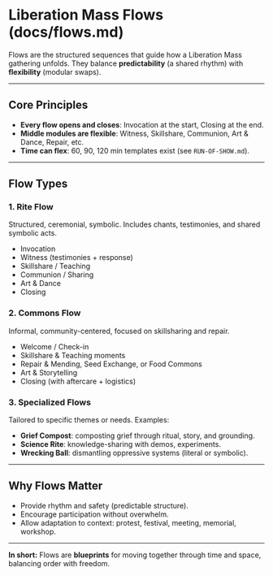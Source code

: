 # Liberation Mass Flows (docs/flows.md)

Flows are the structured sequences that guide how a Liberation Mass gathering unfolds. They balance **predictability** (a shared rhythm) with **flexibility** (modular swaps).

---

## Core Principles

* **Every flow opens and closes**: Invocation at the start, Closing at the end.
* **Middle modules are flexible**: Witness, Skillshare, Communion, Art & Dance, Repair, etc.
* **Time can flex**: 60, 90, 120 min templates exist (see `RUN-OF-SHOW.md`).

---

## Flow Types

### 1. Rite Flow

Structured, ceremonial, symbolic. Includes chants, testimonies, and shared symbolic acts.

* Invocation
* Witness (testimonies + response)
* Skillshare / Teaching
* Communion / Sharing
* Art & Dance
* Closing

### 2. Commons Flow

Informal, community-centered, focused on skillsharing and repair.

* Welcome / Check-in
* Skillshare & Teaching moments
* Repair & Mending, Seed Exchange, or Food Commons
* Art & Storytelling
* Closing (with aftercare + logistics)

### 3. Specialized Flows

Tailored to specific themes or needs. Examples:

* **Grief Compost**: composting grief through ritual, story, and grounding.
* **Science Rite**: knowledge-sharing with demos, experiments.
* **Wrecking Ball**: dismantling oppressive systems (literal or symbolic).

---

## Why Flows Matter

* Provide rhythm and safety (predictable structure).
* Encourage participation without overwhelm.
* Allow adaptation to context: protest, festival, meeting, memorial, workshop.

---

**In short:** Flows are **blueprints** for moving together through time and space, balancing order with freedom.
